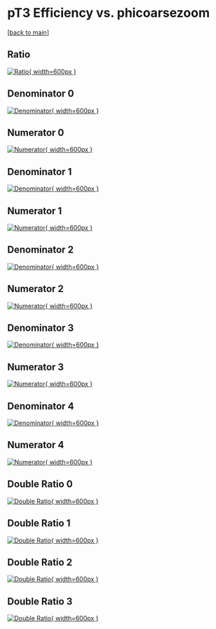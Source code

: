 # pT3 Efficiency vs. phicoarsezoom

[[back to main](./)]



## Ratio

[![Ratio](../mtv/var/pT3_base_211_0_eff_phicoarsezoom.png){ width=600px }](../mtv/var/pT3_base_211_0_eff_phicoarsezoom.pdf)

## Denominator 0

[![Denominator](../mtv/den/pT3_base_211_0_eff_phicoarsezoom_den0.png){ width=600px }](../mtv/den/pT3_base_211_0_eff_phicoarsezoom_den0.pdf)

## Numerator 0

[![Numerator](../mtv/num/pT3_base_211_0_eff_phicoarsezoom_num0.png){ width=600px }](../mtv/num/pT3_base_211_0_eff_phicoarsezoom_num0.pdf)

## Denominator 1

[![Denominator](../mtv/den/pT3_base_211_0_eff_phicoarsezoom_den1.png){ width=600px }](../mtv/den/pT3_base_211_0_eff_phicoarsezoom_den1.pdf)

## Numerator 1

[![Numerator](../mtv/num/pT3_base_211_0_eff_phicoarsezoom_num1.png){ width=600px }](../mtv/num/pT3_base_211_0_eff_phicoarsezoom_num1.pdf)

## Denominator 2

[![Denominator](../mtv/den/pT3_base_211_0_eff_phicoarsezoom_den2.png){ width=600px }](../mtv/den/pT3_base_211_0_eff_phicoarsezoom_den2.pdf)

## Numerator 2

[![Numerator](../mtv/num/pT3_base_211_0_eff_phicoarsezoom_num2.png){ width=600px }](../mtv/num/pT3_base_211_0_eff_phicoarsezoom_num2.pdf)

## Denominator 3

[![Denominator](../mtv/den/pT3_base_211_0_eff_phicoarsezoom_den3.png){ width=600px }](../mtv/den/pT3_base_211_0_eff_phicoarsezoom_den3.pdf)

## Numerator 3

[![Numerator](../mtv/num/pT3_base_211_0_eff_phicoarsezoom_num3.png){ width=600px }](../mtv/num/pT3_base_211_0_eff_phicoarsezoom_num3.pdf)

## Denominator 4

[![Denominator](../mtv/den/pT3_base_211_0_eff_phicoarsezoom_den4.png){ width=600px }](../mtv/den/pT3_base_211_0_eff_phicoarsezoom_den4.pdf)

## Numerator 4

[![Numerator](../mtv/num/pT3_base_211_0_eff_phicoarsezoom_num4.png){ width=600px }](../mtv/num/pT3_base_211_0_eff_phicoarsezoom_num4.pdf)

## Double Ratio 0

[![Double Ratio](../mtv/ratio/pT3_base_211_0_eff_phicoarsezoom_ratio0.png){ width=600px }](../mtv/ratio/pT3_base_211_0_eff_phicoarsezoom_ratio0.pdf)

## Double Ratio 1

[![Double Ratio](../mtv/ratio/pT3_base_211_0_eff_phicoarsezoom_ratio1.png){ width=600px }](../mtv/ratio/pT3_base_211_0_eff_phicoarsezoom_ratio1.pdf)

## Double Ratio 2

[![Double Ratio](../mtv/ratio/pT3_base_211_0_eff_phicoarsezoom_ratio2.png){ width=600px }](../mtv/ratio/pT3_base_211_0_eff_phicoarsezoom_ratio2.pdf)

## Double Ratio 3

[![Double Ratio](../mtv/ratio/pT3_base_211_0_eff_phicoarsezoom_ratio3.png){ width=600px }](../mtv/ratio/pT3_base_211_0_eff_phicoarsezoom_ratio3.pdf)

